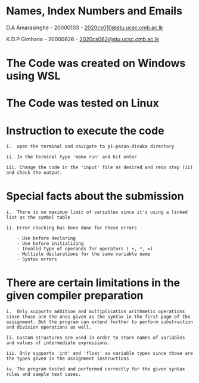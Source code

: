 # Names, Index Numbers and Emails
D.A Amarasinghe - 20000103 - 2020cs010@stu.ucsc.cmb.ac.lk

K.D.P Gimhana   - 20000626 - 2020cs062@stu.ucsc.cmb.ac.lk

# The Code was created on Windows using WSL
# The Code was tested on Linux

# Instruction to execute the code
    i.  open the terminal and navigate to p1-pasan-dinuka directory

    ii. In the terminal type 'make run' and hit enter

    iii. Change the code in the 'input' file as desired and redo step (ii) and check the output.

# Special facts about the submission

    i.  There is no maximum limit of variables since it's using a linked list as the symbol table

    ii. Error checking has been done for these errors

        - Use before declaring
        - Use before initializing
        - Invalid type of operands for operators ( +, *, =)
        - Multiple declarations for the same variable name
        - Syntax errors

# There are certain limitations in the given compiler preparation

    i.  Only supports addition and multiplication arithmetic operations since those are the ones given as the syntax in the first page of the assignment. But the program can extend further to perform substraction and division operations as well.

    ii. Custom structures are used in order to store names of variables and values of intermediate expressions.

    iii. Only supports 'int' and 'float' as variable types since those are the types given in the assignment instructions
    
    iv. The program tested and performed correctly for the given syntax rules and sample test cases.
